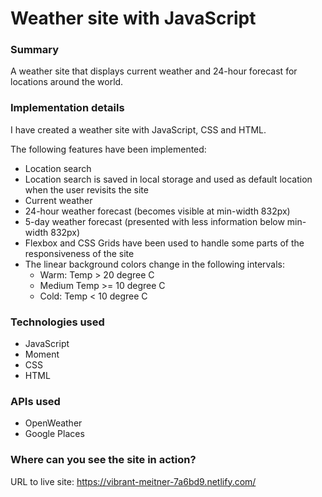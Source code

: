 # Weather site with JavaScript

### Summary

A weather site that displays current weather and 24-hour forecast for locations around the world.

### Implementation details

I have created a weather site with JavaScript, CSS and HTML.

The following features have been implemented:

- Location search
- Location search is saved in local storage and used as default location when the user revisits the site
- Current weather
- 24-hour weather forecast (becomes visible at min-width 832px)
- 5-day weather forecast (presented with less information below min-width 832px)
- Flexbox and CSS Grids have been used to handle some parts of the responsiveness of the site
- The linear background colors change in the following intervals:
  - Warm: Temp > 20 degree C
  - Medium Temp >= 10 degree C
  - Cold: Temp < 10 degree C

### Technologies used

- JavaScript
- Moment
- CSS
- HTML

### APIs used

- OpenWeather
- Google Places

### Where can you see the site in action?

URL to live site: https://vibrant-meitner-7a6bd9.netlify.com/
